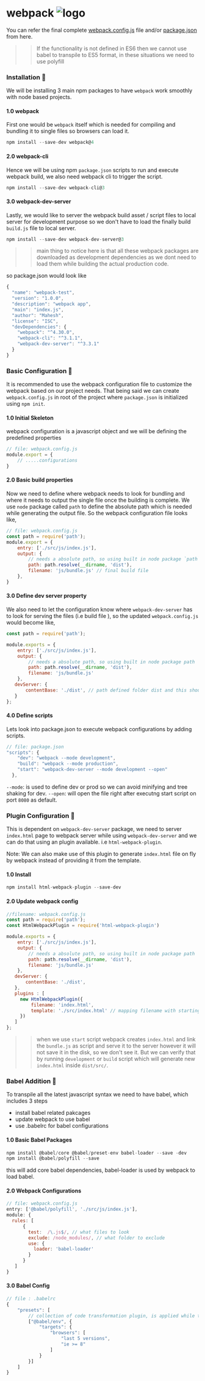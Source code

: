 # webpack ![logo](https://github.com/webpack/media/blob/master/logo/icon-square-small.jpg)

You can refer the final complete [webpack.config.js](https://github.com/citta-lab/webpack/blob/master/final_files/webpack.config.js) file and/or [package.json](https://github.com/citta-lab/webpack/blob/master/final_files/package.json) from here.

>> If the functionality is not defined in ES6 then we cannot use babel to transpile to ES5 format, in these situations we need to use
polyfill

### Installation :hammer:

We will be installing 3 main npm packages to have `webpack` work smoothly with node based projects.
#### 1.0 webpack
First one would be `webpack` itself which is needed for compiling and bundling it to single files so browsers can load it.
```javascript
npm install --save-dev webpack@4
```
#### 2.0 webpack-cli
Hence we will be using npm `package.json` scripts to run and execute webpack build, we also need webpack cli to trigger the script.
```javascript
npm install --save-dev webpack-cli@3
```
#### 3.0 webpack-dev-server
Lastly, we would like to server the webpack build asset / script files to local server for development purpose so we don't have to
load the finally build `build.js` file to local server.
```javascript
npm install --save-dev webpack-dev-server@3
```
>> main thing to notice here is that all these webpack packages are downloaded as development dependencies as we dont need to load them
while building the actual production code.  

so package.json would look like
```javascript
{
  "name": "webpack-test",
  "version": "1.0.0",
  "description": "webpack app",
  "main": "index.js",
  "author": "Mahesh",
  "license": "ISC",
  "devDependencies": {
    "webpack": "^4.30.0",
    "webpack-cli": "^3.1.1",
    "webpack-dev-server": "^3.3.1"
  }
}
```

### Basic Configuration :wrench:

It is recommended to use the webpack configuration file to customize the webpack based on our project needs. That being said we can create `webpack.config.js` in root of the project where `package.json` is initialized using `npm init`.

#### 1.0 Initial Skeleton
webpack configuration is a javascript object and we will be defining the predefined properties
```javascript
// file: webpack.config.js
module.export = {
    // .....configurations
}
```

#### 2.0 Basic build properties
Now we need to define where webpack needs to look for bundling and where it needs to output the single file once the building is complete. We use `node` package called `path` to define the absolute path which is needed while generating the output file. So the webpack configuration file looks like,
```javascript
// file: webpack.config.js
const path = require('path');
module.export = {
    entry: ['./src/js/index.js'],
    output: {
        // needs a absolute path, so using built in node package `path`
        path: path.resolve(__dirname, 'dist'),
        filename: 'js/bundle.js' // final build file
    },
}
```

#### 3.0 Define dev server property
We also need to let the configuration know where `webpack-dev-server` has to look for serving the files (i.e build file ), so the updated `webpack.config.js` would become like,
```javascript
const path = require('path');

module.exports = {
    entry: ['./src/js/index.js'],
    output: {
        // needs a absolute path, so using built in node package path
        path: path.resolve(__dirname, 'dist'),
        filename: 'js/bundle.js'
    },
   devServer: {
       contentBase: './dist', // path defined folder dist and this should match to it can serve all the files
   }
};
```

#### 4.0 Define scripts
Lets look into package.json to execute webpack configurations by adding scripts.
```javascript
// file: package.json
"scripts": {
    "dev": "webpack --mode development",
    "build": "webpack --mode production",
    "start": "webpack-dev-server --mode development --open"
  },
```
`--mode`: is used to define dev or prod so we can avoid minifying and tree shaking for dev.
`--open`: will open the file right after executng start script on port `8080` as default.

### Plugin Configuration :nut_and_bolt:

This is dependent on `webpack-dev-server` package, we need to server `index.html` page to webpack server while using `webpack-dev-server` and we can do that using an plugin available. i.e `html-webpack-plugin`.

Note: We can also make use of this plugin to generate `index.html` file on fly by webpack instead of providing it from the template.

#### 1.0 Install
```javascript
npm install html-webpack-plugin --save-dev
```
#### 2.0 Update webpack config
```javascript
//filename: webpack.config.js
const path = require('path');
const HtmlWebpackPlugin = require('html-webpack-plugin')

module.exports = {
    entry: ['./src/js/index.js'],
    output: {
        // needs a absolute path, so using built in node package path
        path: path.resolve(__dirname, 'dist'),
        filename: 'js/bundle.js'
    },
   devServer: {
       contentBase: './dist',
   },
   plugins : [
     new HtmlWebpackPlugin({
         filename: 'index.html',
         template: './src/index.html' // mapping filename with starting point from code
     })
   ]
};
```

>> when we use `start` script webpack creates `index.html` and link the `bundle.js` as script and serve it to the server however it will not save it in the disk, so we don't see it. But we can verify that by running `development` or `build` script which will generate new `index.html` inside `dist/src/`.

### Babel Addition :hocho:

To transpile all the latest javascript syntax we need to have babel, which includes 3 steps
- install babel related pakcages
- update webpack to use babel
- use .babelrc for babel configurations

#### 1.0 Basic Babel Packages
```javascript
npm install @babel/core @babel/preset-env babel-loader --save -dev
npm install @babel/polyfill --save
```
this will add core babel dependencies, babel-loader is used by webpack to load babel.

#### 2.0 Webpack Configurations
```javascript
// file: webpack.config.js
entry: ['@babel/polyfill', './src/js/index.js'],
module: {
  rules: [
      {
        test:  /\.js$/, // what files to look
        exclude: /node_modules/, // what folder to exclude
        use: {
          loader: 'babel-loader'
        }
      }
   ]
}
```

#### 3.0 Babel Config
```javascript
// file : .babelrc
{
    "presets": [
        // collection of code transformation plugin, is applied while transforming
        ["@babel/env", {
            "targets": {
                "browsers": [
                    "last 5 versions",
                    "ie >= 8"
                ]
            }
        }]
    ]
}
```

